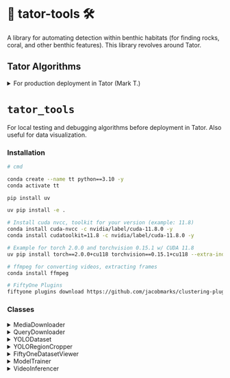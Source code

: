 # 🥔 tator-tools 🛠️

A library for automating detection within benthic habitats (for finding rocks, coral, and other benthic features). This library revolves around Tator.

## Tator Algorithms

<details>
<summary>For production deployment in Tator (Mark T.)</summary>

### Installation

```bash
# cmd

conda create --name tt python==3.10 -y
conda activate tt

pip install uv

uv pip install -r requirements.txt

# Install cuda nvcc, toolkit for your version (example: 11.8)
conda install cuda-nvcc -c nvidia/label/cuda-11.8.0 -y
conda install cudatoolkit=11.8 -c nvidia/label/cuda-11.8.0 -y

# Example for torch 2.0.0 and torchvision 0.15.1 w/ CUDA 11.8
uv pip install torch==2.0.0+cu118 torchvision==0.15.1+cu118 --extra-index-url https://download.pytorch.org/whl/cu118
```

Test out the algorithms using the `app.py` script (`gradio`):

```bash
# cmd

python Algorithms/app.py
```

</details>

# `tator_tools`

For local testing and debugging algorithms before deployment in Tator. Also useful for data visualization.

### Installation

```bash
# cmd

conda create --name tt python==3.10 -y
conda activate tt

pip install uv

uv pip install -e .

# Install cuda nvcc, toolkit for your version (example: 11.8)
conda install cuda-nvcc -c nvidia/label/cuda-11.8.0 -y
conda install cudatoolkit=11.8 -c nvidia/label/cuda-11.8.0 -y

# Example for torch 2.0.0 and torchvision 0.15.1 w/ CUDA 11.8
uv pip install torch==2.0.0+cu118 torchvision==0.15.1+cu118 --extra-index-url https://download.pytorch.org/whl/cu118

# ffmpeg for converting videos, extracting frames
conda install ffmpeg

# FiftyOne Plugins
fiftyone plugins download https://github.com/jacobmarks/clustering-plugin
```

### Classes

<details>
<summary>MediaDownloader</summary>

The `MediaDownloader` class is used to download, convert, and extract frames from videos in TATOR.

```python
from tator_tools.download_media import MediaDownloader

# Initialize the downloader with the required parameters
downloader = MediaDownloader(
    api_token=os.getenv("TATOR_TOKEN"),
    project_id=123,
    output_dir="path/to/output"
)

# Download the media
media_ids = ["123456", "78910"]
downloader.download_data(media_ids, convert=False, extract=True, every_n_seconds=1.0)
```
</details>

<details>
<summary>QueryDownloader</summary>

The `QueryDownloader` class is used to download frames / images and their labels from TATOR, which can later be used to
create YOLO-formatted datasets. This class expects the encoded search string obtained from the Export Data utility 
offered in Tator's UI.

```python
from tator_tools.download_query_data import QueryDownloader

# Initialize the downloader with the required parameters
downloader = QueryDownloader(
    api_token="your_api_token",
    project_id=123,
    search_string="your_encoded_search_string",     # See Tator Metadata -> Export Data utility
    frac=1.0,                                       # Sample dataset, if applicable
    dataset_name="your_dataset_name",               # Output Directory Name
    output_dir="path/to/output",                    # Output Directory
    label_field="your_label_field",                 # "ScientificName", "Label", (or a list of fields)
    download_width=1024,                            # Width of downloaded image (maintains aspect ratio)
)

# Download the data and create the dataset
downloader.download_data()

# View a sample
downloader.display_sample()

df = downloader.as_dataframe()  # as_dict()
```
</details>

<details>
<summary>YOLODataset</summary>

The `YOLODataset` class is used to create a YOLO-formatted dataset for object detection. It takes a pandas DataFrame 
with annotation data and generates the necessary directory structure, labels, and configuration files.

```python
import pandas as pd
from tator_tools.yolo_dataset import YOLODataset

# Load your annotation data into a pandas DataFrame
df = pd.read_csv("path/to/annotations.csv")

# Initialize the YOLODataset with the DataFrame and the output directory
dataset = YOLODataset(
    data=df,
    output_dir="path/to/output",                    # Output Directoy
    dataset_name="YOLODataset_Detection",           # Output Directoy /Dataset Name -> train/valid/test, data.yaml 
    train_ratio=0.8                                 # Training ratio -> train / valid
    test_ratio=0.1,                                 # Testing ratio -> (train / valid) / test
    task='detect'                                   # 'classify', 'detect' or 'segment'
)

# Process the dataset to create the YOLO-formatted dataset
dataset.process_dataset(move_images=False)  # Makes a copy of the images instead of moving them
```
</details>

<details>
<summary>YOLORegionCropper</summary>

The `YOLORegionCropper` class is used to convert detection datasets into classification datasets by extracting crops from detection bounding boxes and organizing them into train/val/test splits by class.

```python
from tator_tools.yolo_crop_regions import YOLORegionCropper

# Initialize the converter with the path to the detection / segmentation dataset's data.yaml file and the 
# desired output directory. The class will create a YOLO-formatted image classification dataset.
cropper = YOLORegionCropper(dataset_path="path/to/detection/data.yaml", 
                            output_dir="path/to/output",
                            dataset_name="Cropped_Dataset")

# Process the dataset to create classification crops
cropper.process_dataset()
```
</details>

<details>
<summary>FiftyOneDatasetViewer</summary>

The `FiftyOneDatasetViewer` class is used to create a FiftyOne dataset from a directory of images and generate a UMAP 
visualization of the dataset. This can be run from command line or in a notebook.

```python
from tator_tools.fiftyone_clustering import FiftyOneDatasetViewer

# Initialize the viewer with the path to the directory containing images
viewer = FiftyOneDatasetViewer(image_dir="path/to/images")

# Or, initialize the viewer with a pandas dataframe
viewer = FiftyOneDatasetViewer(dataframe=pandas_df,
                               image_path_column='Path',
                               feature_columns=['feature 1', 'feature 2'],
                               nickname='my_dataset',
                               custom_embeddings=embeddings,  # Pass the pre-calculated embeddings, or None
                               clustering_method='umap',      # umap, pca, tsne
                               num_dims=2)                    # Number of dimensions for UMAP (2 or 3)

# Process the dataset to create the FiftyOne dataset and generate the UMAP visualization
viewer.process_dataset()
```
</details>

<details>
<summary>ModelTrainer</summary>

The `ModelTrainer` class is used to train a model using a YOLO-formatted dataset.

```python
from tator_tools.model_training import ModelTrainer

# Initialize the trainer with the required parameters
trainer = ModelTrainer(
    training_data="path/to/training_data/",                    # Can be a classification dataset, or data.yaml
    weights="yolov8n.pt",                                      # Model to start with, see ultralytics docs
    output_dir="path/to/output_dir",
    name="results",
    task='classify',
    epochs=100,
    patience=10,
    half=True,
    imgsz=640,
    single_cls=False,
    plots=True,
    batch=0.5,
)

# Train the model
trainer.train_model()
trainer.evaluate_model()
```
</details>

<details>
<summary>VideoInferencer</summary>

The `VideoInferencer` class is used to perform inference on video files using a pre-trained model.

```python
from tator_tools.inference_video import VideoInferencer

# Initialize the inferencer with the required parameters
inferencer = VideoInferencer(
    model_path="path/to/model.pt",
    video_path="path/to/video.mp4",
    output_dir="path/to/output"
)

# Perform inference on the video
inferencer.inference()
```
</details>

